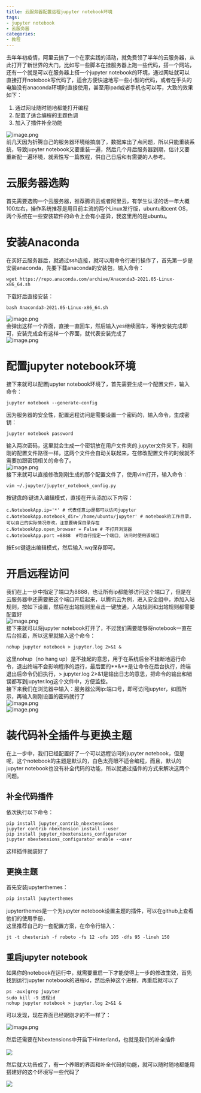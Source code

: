 ```yaml
---
title: 云服务器配置远程jupyter notebook环境
tags:
- jupyter notebook
- 云服务器
categories:
- 教程
---
```


去年年初疫情，阿里云搞了一个在家实践的活动，就免费领了半年的云服务器，从此打开了新世界的大门，比如写一些脚本在挂服务器上跑一些代码，搭一个网站，还有一个就是可以在服务器上搭一个jupyter notebook的环境，通过网址就可以直接打开notebook写代码了，适合方便快速地写一些小型的代码，或者在手头的电脑没有anaconda环境时直接使用，甚至用ipad或者手机也可以写，大致的效果如下：

1. 通过网址随时随地都能打开编程
1. 配置了适合编程的主题色调
1. 加入了插件补全功能

![image.png](https://cdn.nlark.com/yuque/0/2021/png/764062/1624879339187-e21ea69c-5a13-4f9e-9a78-278e3a86edb6.png#height=365&id=dR0gt&)<br />前几天因为折腾自己的服务器环境给搞崩了，数据库出了点问题，所以只能重装系统，导致jupyter notebook又要重装一遍，然后几个月后服务器到期，估计又要重新配一遍环境，就索性写一篇教程，供自己日后和有需要的人参考。


# 云服务器选购
首先需要选购一个云服务器，推荐腾讯云或者阿里云，有学生认证的话一年大概100左右，操作系统推荐是用目前主流的两个Linux发行版，ubuntu和cent OS，两个系统在一些安装软件的命令上会有小差异，我这里用的是ubuntu。


# 安装Anaconda
在买好云服务器后，就通过ssh连接，就可以用命令行进行操作了，首先第一步是安装anaconda，先要下载anaconda的安装包，输入命令：
```shell
wget https://repo.anaconda.com/archive/Anaconda3-2021.05-Linux-x86_64.sh
```
下载好后直接安装：
```shell
bash Anaconda3-2021.05-Linux-x86_64.sh
```
![image.png](https://cdn.nlark.com/yuque/0/2021/png/764062/1624898431857-7b2a0ec6-2970-4c6f-9af3-07dc336f9a3d.png#height=72&id=DlHXa&)<br />会弹出这样一个界面，直接一直回车，然后输入yes继续回车，等待安装完成即可，安装完成会有这样一个界面，就代表安装完成了<br />![image.png](https://cdn.nlark.com/yuque/0/2021/png/764062/1624898994446-2e991619-5f16-4b5f-bd61-3292b2fc53f7.png#height=126&id=P7Dy3)


# 配置jupyter notebook环境
接下来就可以配置jupyter notebook环境了，首先需要生成一个配置文件，输入命令：
```shell
jupyter notebook --generate-config
```
因为服务器的安全性，配置远程访问是需要设置一个密码的，输入命令，生成密钥：
```shell
jupyter notebook password
```
输入两次密码，这里就会生成一个密钥放在用户文件夹的.jupyter文件夹下，和刚刚的配置文件路径一样，这两个文件会自动关联起来，在修改配置文件的时候就不需要加跟密钥相关的命令了。<br />![image.png](https://cdn.nlark.com/yuque/0/2021/png/764062/1624899427258-a0a09979-4f70-4935-9933-d058534df757.png#height=52&id=i9wwI)<br />接下来就可以直接修改刚刚生成的那个配置文件了，使用vim打开，输入命令：
```shell
vim ~/.jupyter/jupyter_notebook_config.py
```
按键盘的i键进入编辑模式，直接在开头添加以下内容：
```shell
c.NotebookApp.ip='*' # 代表任意ip是都可以访问jupyter
c.NotebookApp.notebook_dir='/home/ubuntu/jupyter' # notebook的工作目录，可以自己的实际情况修改，注意要确保目录存在
c.NotebookApp.open_browser = False # 不打开浏览器
c.NotebookApp.port =8888  #可自行指定一个端口, 访问时使用该端口
```
按Esc键退出编辑模式，然后输入:wq保存即可。


# 开启远程访问
我们在上一步中指定了端口为8888，也让所有ip都能够访问这个端口了，但是在云服务器中还需要把这个端口开启起来，以腾讯云为例，进入安全组中，添加入站规则，按如下设置，然后在出站规则里点击一键放通，入站规则和出站规则都需要配置好<br />![image.png](https://cdn.nlark.com/yuque/0/2021/png/764062/1624900683679-df0724ff-dcb9-4091-bf70-b9cb926120f2.png#height=205&id=p7ggP)<br />接下来就可以将jupyter notebook打开了，不过我们需要能够将notebook一直在后台挂着，所以这里就输入这个命令：
```shell
nohup jupyter notebook > jupyter.log 2>&1 &
```
这里nohup（no hang up）是不挂起的意思，用于在系统后台不挂断地运行命令，退出终端不会影响程序的运行，最后面的**&**是让命令在后台执行，终端退出后命令仍旧执行，> jupyter.log 2>&1是输出日志的意思，把命令的输出和错误都写到jupyter.log这个文件中，方便监控。<br />接下来我们在浏览器中输入：服务器公网ip:端口号，即可访问jupyter，如图所示，再输入刚刚设置的密码就行了<br />![image.png](https://cdn.nlark.com/yuque/0/2021/png/764062/1624903214506-5212ba31-e39b-497e-bbb4-200892853bb9.png#height=390&id=y6mOt)<br />![image.png](https://cdn.nlark.com/yuque/0/2021/png/764062/1624903977925-09aa1daf-f1f3-40e2-ad21-8d1f42269d66.png#height=229&id=SPHn7)


# 装代码补全插件与更换主题
在上一步中，我们已经配置好了一个可以远程访问的jupyter notebook，但是呢，这个notebook的主题是默认的，白色太亮眼不适合编程，而且，默认的jupyter notebook也没有补全代码的功能，所以就通过插件的方式来解决这两个问题。



## 补全代码插件
依次执行以下命令：
```shell
pip install jupyter_contrib_nbextensions 
jupyter contrib nbextension install --user
pip install jupyter_nbextensions_configurator
jupyter nbextensions_configurator enable --user
```
这样插件就装好了



## 更换主题
首先安装jupyterthemes：
```python
pip install jupyterthemes
```
jupyterthemes是一个为jupyter notebook设置主题的插件，可以在github上查看他们的使用手册，<br />
这里推荐自己的一套配置方案，在命令行输入：

```shell
jt -t chesterish -f roboto -fs 12 -ofs 105 -dfs 95 -lineh 150
```




## 重启jupyter notebook
如果你的notebook在运行中，就需要重启一下才能使得上一步的修改生效，首先找到运行jupyter notebook的进程id，然后杀掉这个进程，再重启就可以了
```shell
ps -aux|grep jupyter
sudo kill -9 进程id
nohup jupyter notebook > jupyter.log 2>&1 &
```
可以发现，现在界面已经跟刚才的不一样了：<br />

![image.png](https://cdn.nlark.com/yuque/0/2021/png/764062/1624904807402-493d550d-ae8c-4963-82bf-69a99fff310e.png#height=435&id=gz8pT)<br />

然后还需要在Nbextensions中开启下Hinterland，也就是我们的补全插件<br />
<br />![](https://cdn.nlark.com/yuque/0/2021/png/764062/1624384565647-dab6f490-7909-4501-a903-1cab72df72e0.png?x-oss-process=image%2Fresize%2Cw_1404#height=722&id=AIyRA&originHeight=722&originWidth=1404&originalType=binary&ratio=1&status=done&style=none&width=1404)

然后就大功告成了，有一个养眼的界面和补全代码的功能，就可以随时随地都能用搭建好的这个环境写一些代码了

![](https://cdn.nlark.com/yuque/0/2021/png/764062/1624904949851-5191b2d7-4550-423d-b53c-71f609b93a10.png#height=404&id=QiYzW)
